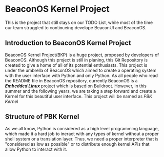 # BeaconOS Kernel Project
This is the project that still stays on our TODO List, while most of the time our team struggled to continueing develope BeaconUI and BeaconOS.
## Introduction to BeaconOS Kernel Project
BeaconOS Kernel Project(BKP) is a huge project, proposed by developers of BeaconOS. Although this project is still in planing, this Git Repository is created to give a home of all of its potential enthusiasts. This project is under the umbrella of BeaconOS which aimed to create a operating system with the user interface with Python and only Python. As all people who read the README file in BeaconOS repository, currently BeaconOS is a ***Embedded Linux*** project which is based on Buildroot. However, in this summer and the following years, we are taking a step forward and create a Kernel for this beautiful user interface. This project will be named as *PBK Kernel*
## Structure of PBK Kernel
As we all know, Python is considered as a high level programming language, which made it a hard job to ineract with any types of kernel without a proper shell system or a translation layer. Thus, we need a proper interpreter that is "considered as low as possible" or to distribute enough kernel APIs that allow Python to interact with it. 
